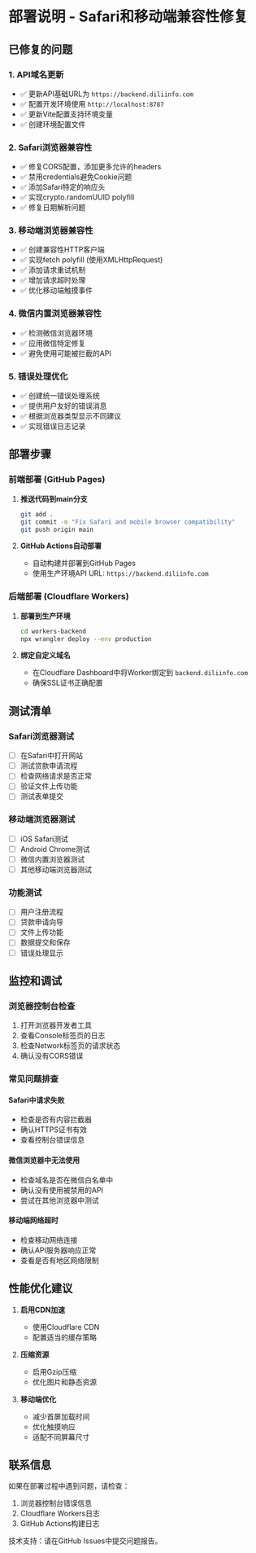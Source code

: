 # 部署说明 - Safari和移动端兼容性修复

## 已修复的问题

### 1. API域名更新
- ✅ 更新API基础URL为 `https://backend.diliinfo.com`
- ✅ 配置开发环境使用 `http://localhost:8787`
- ✅ 更新Vite配置支持环境变量
- ✅ 创建环境配置文件

### 2. Safari浏览器兼容性
- ✅ 修复CORS配置，添加更多允许的headers
- ✅ 禁用credentials避免Cookie问题
- ✅ 添加Safari特定的响应头
- ✅ 实现crypto.randomUUID polyfill
- ✅ 修复日期解析问题

### 3. 移动端浏览器兼容性
- ✅ 创建兼容性HTTP客户端
- ✅ 实现fetch polyfill (使用XMLHttpRequest)
- ✅ 添加请求重试机制
- ✅ 增加请求超时处理
- ✅ 优化移动端触摸事件

### 4. 微信内置浏览器兼容性
- ✅ 检测微信浏览器环境
- ✅ 应用微信特定修复
- ✅ 避免使用可能被拦截的API

### 5. 错误处理优化
- ✅ 创建统一错误处理系统
- ✅ 提供用户友好的错误消息
- ✅ 根据浏览器类型显示不同建议
- ✅ 实现错误日志记录

## 部署步骤

### 前端部署 (GitHub Pages)

1. **推送代码到main分支**
   ```bash
   git add .
   git commit -m "Fix Safari and mobile browser compatibility"
   git push origin main
   ```

2. **GitHub Actions自动部署**
   - 自动构建并部署到GitHub Pages
   - 使用生产环境API URL: `https://backend.diliinfo.com`

### 后端部署 (Cloudflare Workers)

1. **部署到生产环境**
   ```bash
   cd workers-backend
   npx wrangler deploy --env production
   ```

2. **绑定自定义域名**
   - 在Cloudflare Dashboard中将Worker绑定到 `backend.diliinfo.com`
   - 确保SSL证书正确配置

## 测试清单

### Safari浏览器测试
- [ ] 在Safari中打开网站
- [ ] 测试贷款申请流程
- [ ] 检查网络请求是否正常
- [ ] 验证文件上传功能
- [ ] 测试表单提交

### 移动端浏览器测试
- [ ] iOS Safari测试
- [ ] Android Chrome测试
- [ ] 微信内置浏览器测试
- [ ] 其他移动端浏览器测试

### 功能测试
- [ ] 用户注册流程
- [ ] 贷款申请向导
- [ ] 文件上传功能
- [ ] 数据提交和保存
- [ ] 错误处理显示

## 监控和调试

### 浏览器控制台检查
1. 打开浏览器开发者工具
2. 查看Console标签页的日志
3. 检查Network标签页的请求状态
4. 确认没有CORS错误

### 常见问题排查

#### Safari中请求失败
- 检查是否有内容拦截器
- 确认HTTPS证书有效
- 查看控制台错误信息

#### 微信浏览器中无法使用
- 检查域名是否在微信白名单中
- 确认没有使用被禁用的API
- 尝试在其他浏览器中测试

#### 移动端网络超时
- 检查移动网络连接
- 确认API服务器响应正常
- 查看是否有地区网络限制

## 性能优化建议

1. **启用CDN加速**
   - 使用Cloudflare CDN
   - 配置适当的缓存策略

2. **压缩资源**
   - 启用Gzip压缩
   - 优化图片和静态资源

3. **移动端优化**
   - 减少首屏加载时间
   - 优化触摸响应
   - 适配不同屏幕尺寸

## 联系信息

如果在部署过程中遇到问题，请检查：
1. 浏览器控制台错误信息
2. Cloudflare Workers日志
3. GitHub Actions构建日志

技术支持：请在GitHub Issues中提交问题报告。